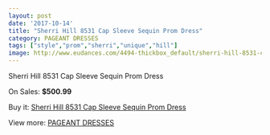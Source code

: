 ```yaml
---
layout: post
date: '2017-10-14'
title: "Sherri Hill 8531 Cap Sleeve Sequin Prom Dress"
category: PAGEANT DRESSES
tags: ["style","prom","sherri","unique","hill"]
image: http://www.eudances.com/4494-thickbox_default/sherri-hill-8531-cap-sleeve-sequin-prom-dress.jpg
---
```

Sherri Hill 8531 Cap Sleeve Sequin Prom Dress

On Sales: **$500.99**
<a href="https://www.eudances.com/en/pageant-dresses/1500-sherri-hill-8531-cap-sleeve-sequin-prom-dress.html"><amp-img layout="responsive" width="600" height="600" src="//www.eudances.com/4494-thickbox_default/sherri-hill-8531-cap-sleeve-sequin-prom-dress.jpg" alt="Sherri Hill 8531 Cap Sleeve Sequin Prom Dress 0" /></a>
<a href="https://www.eudances.com/en/pageant-dresses/1500-sherri-hill-8531-cap-sleeve-sequin-prom-dress.html"><amp-img layout="responsive" width="600" height="600" src="//www.eudances.com/4497-thickbox_default/sherri-hill-8531-cap-sleeve-sequin-prom-dress.jpg" alt="Sherri Hill 8531 Cap Sleeve Sequin Prom Dress 1" /></a>
<a href="https://www.eudances.com/en/pageant-dresses/1500-sherri-hill-8531-cap-sleeve-sequin-prom-dress.html"><amp-img layout="responsive" width="600" height="600" src="//www.eudances.com/4496-thickbox_default/sherri-hill-8531-cap-sleeve-sequin-prom-dress.jpg" alt="Sherri Hill 8531 Cap Sleeve Sequin Prom Dress 2" /></a>
<a href="https://www.eudances.com/en/pageant-dresses/1500-sherri-hill-8531-cap-sleeve-sequin-prom-dress.html"><amp-img layout="responsive" width="600" height="600" src="//www.eudances.com/4495-thickbox_default/sherri-hill-8531-cap-sleeve-sequin-prom-dress.jpg" alt="Sherri Hill 8531 Cap Sleeve Sequin Prom Dress 3" /></a>

Buy it: [Sherri Hill 8531 Cap Sleeve Sequin Prom Dress](https://www.eudances.com/en/pageant-dresses/1500-sherri-hill-8531-cap-sleeve-sequin-prom-dress.html "Sherri Hill 8531 Cap Sleeve Sequin Prom Dress")

View more: [PAGEANT DRESSES](https://www.eudances.com/en/16-pageant-dresses "PAGEANT DRESSES")